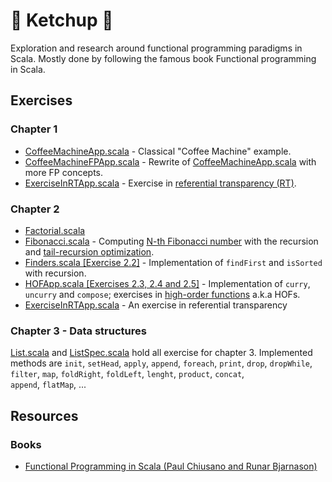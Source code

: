 # 🍅 Ketchup 🍅

Exploration and research around functional programming paradigms in Scala. 
Mostly done by following the famous book Functional programming in Scala.

## Exercises

### Chapter 1
- [CoffeeMachineApp.scala](src/main/scala/chapter01/CoffeeMachineApp.scala) - 
Classical "Coffee Machine" example.
- [CoffeeMachineFPApp.scala](src/main/scala/chapter01toFP/CoffeeMachineFPApp.scala) - 
Rewrite of [CoffeeMachineApp.scala](src/main/scala/chapter01/CoffeeMachineApp.scala) with more FP concepts.
- [ExerciseInRTApp.scala](src/main/scala/chapter01toFP/ExerciseInRTApp.scala) - 
Exercise in [referential transparency (RT)](https://en.wikipedia.org/wiki/Referential_transparency).

### Chapter 2
- [Factorial.scala](src/main/scala/chapter02/Factorial.scala)
- [Fibonacci.scala](src/main/scala/chapter02/Fibonacci.scala) - 
Computing [N-th Fibonacci number](https://www.techiedelight.com/program-to-find-nth-fibonacci-number/) with 
the recursion and [tail-recursion optimization](https://medium.com/@mattmichihara/scala-tail-call-optimization-f853b8f295dc). 
- [Finders.scala [Exercise 2.2]](src/main/scala/chapter02/Finder.scala) - 
Implementation of `findFirst` and `isSorted` with recursion.
- [HOFApp.scala [Exercises 2.3, 2.4 and 2.5]](src/main/scala/chapter02/HOF.scala) - 
Implementation of `curry`, `uncurry` and `compose`; exercises in 
[high-order functions](https://docs.scala-lang.org/tour/higher-order-functions.html) a.k.a HOFs.
- [ExerciseInRTApp.scala](src/main/scala/chapter01toFP/ExerciseInRTApp.scala) - An exercise in referential transparency

### Chapter 3 - Data structures
[List.scala](src/main/scala/chapter03/List.scala) and [ListSpec.scala](src/test/scala/chapter03/ListSpec.scala) 
hold all exercise for chapter 3. Implemented methods are 
`init`, `setHead`, `apply`, `append`, `foreach`, `print`, `drop`, `dropWhile`, 
`filter`, `map`, `foldRight`, `foldLeft`, `lenght`, `product`, `concat`,  
`append`, `flatMap`, ...

## Resources
### Books

- [Functional Programming in Scala (Paul Chiusano and Runar Bjarnason)](https://www.manning.com/books/functional-programming-in-scala)
